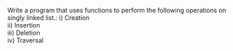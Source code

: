 Write a program that uses functions to perform the following operations on singly linked list.:
 i) Creation    
ii) Insertion   
iii) Deletion    
iv) Traversal

